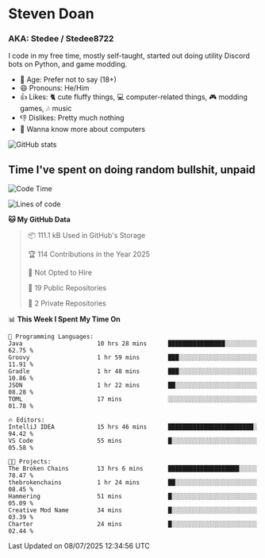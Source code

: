 # Steven Doan
### AKA: Stedee / Stedee8722
I code in my free time, mostly self-taught, started out doing utility Discord bots on Python, and game modding.

- 🤔 Age: Prefer not to say (18+)
- 😄 Pronouns: He/Him
- 👍 Likes: 🐈 cute fluffy things, 💻 computer-related things, 🎮 modding games, 🎶 music
- 👎 Dislikes: Pretty much nothing
- 🥹 Wanna know more about computers

![GitHub stats](https://github-readme-stats-iota-mocha-40.vercel.app/api?username=Stedee8722&show=prs_merged,prs_merged_percentage&show_icons=true&theme=transparent)

## Time I've spent on doing random bullshit, unpaid
<!--START_SECTION:Time I've spent on doing random bullshit, unpaid-->
![Code Time](http://img.shields.io/badge/Code%20Time-296%20hrs%2020%20mins-blue)

![Lines of code](https://img.shields.io/badge/From%20Hello%20World%20I%27ve%20Written-85.1%20thousand%20lines%20of%20code-blue)

**🐱 My GitHub Data** 

> 📦 111.1 kB Used in GitHub's Storage 
 > 
> 🏆 114 Contributions in the Year 2025
 > 
> 🚫 Not Opted to Hire
 > 
> 📜 19 Public Repositories 
 > 
> 🔑 2 Private Repositories 
 > 
📊 **This Week I Spent My Time On** 

```text
💬 Programming Languages: 
Java                     10 hrs 28 mins      ████████████████░░░░░░░░░   62.75 % 
Groovy                   1 hr 59 mins        ███░░░░░░░░░░░░░░░░░░░░░░   11.91 % 
Gradle                   1 hr 48 mins        ███░░░░░░░░░░░░░░░░░░░░░░   10.86 % 
JSON                     1 hr 22 mins        ██░░░░░░░░░░░░░░░░░░░░░░░   08.28 % 
TOML                     17 mins             ░░░░░░░░░░░░░░░░░░░░░░░░░   01.78 % 

🔥 Editors: 
IntelliJ IDEA            15 hrs 46 mins      ████████████████████████░   94.42 % 
VS Code                  55 mins             █░░░░░░░░░░░░░░░░░░░░░░░░   05.58 % 

🐱‍💻 Projects: 
The Broken Chains        13 hrs 6 mins       ████████████████████░░░░░   78.47 % 
thebrokenchains          1 hr 24 mins        ██░░░░░░░░░░░░░░░░░░░░░░░   08.45 % 
Hammering                51 mins             █░░░░░░░░░░░░░░░░░░░░░░░░   05.09 % 
Creative Mod Name        34 mins             █░░░░░░░░░░░░░░░░░░░░░░░░   03.39 % 
Charter                  24 mins             █░░░░░░░░░░░░░░░░░░░░░░░░   02.44 % 
```


 Last Updated on 08/07/2025 12:34:56 UTC
<!--END_SECTION:Time I've spent on doing random bullshit, unpaid-->
